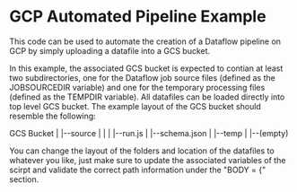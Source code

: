 # GCP Automated Pipeline Example

This code can be used to automate the creation of a Dataflow pipeline on GCP by simply uploading a datafile into a GCS bucket.

In this example, the associated GCS bucket is expected to contian at least two subdirectories, one for the Dataflow job source files (defined as the JOBSOURCEDIR variable) and one for the temporary processing files (defined as the TEMPDIR variable). All datafiles can be loaded directly into top level GCS bucket. The example layout of the GCS bucket should resemble the following:

GCS Bucket
|
|--source
|   |
|   |--run.js
|   |--schema.json
|
|--temp
   |
   |--(empty)


You can change the layout of the folders and location of the datafiles to whatever you like, just make sure to update the associated variables of the scirpt and validate the correct path information under the "BODY = {" section.
